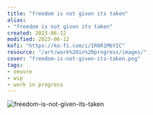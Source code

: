 ```yaml
---
title: "freedom is not given its taken"
alias:
- "freedom is not given its taken"
created: 2023-06-12
modified: 2023-06-12
kofi: "https://ko-fi.com/i/IR6R1M6YIC"
resource: "/art/work%20in%20progress/images/"
cover: "freedom-is-not-given-its-taken.png"
tags:
- oeuvre
- wip
- work in progress
---
```


![freedom-is-not-given-its-taken](art/work%20in%20progress/images/freedom-is-not-given-its-taken.png)